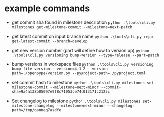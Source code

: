 # example commands
- get commit sha found in milestone description
`python .\tools\cli.py milestones get-milestone-commit --milestone=next-patch`

- get latest commit on input branch name
`python .\tools\cli.py repo get-latest-commit --branch=develop`

- get new version number (part will define how to version up)
`python .\tools\cli.py versioning bump-version --type=release --part=patch`

- bump versions in workspace files
`python .\tools\cli.py versioning bump-file-version --version=4.1.2 --version-path=./openpype/version.py --pyproject-path=./pyproject.toml`

- set commit hash to milestone
`python .\tools\cli.py milestones set-milestone-commit --milestone=next-minor --commit-sha=9a4a138b05097e9f8c71053ce74c013171c2125c`

- Set changelog to milestone
`python .\tools\cli.py milestones set-milestone-changelog --milestone=next-minor --changelog-path=/tmp/oanneq7asdfe`